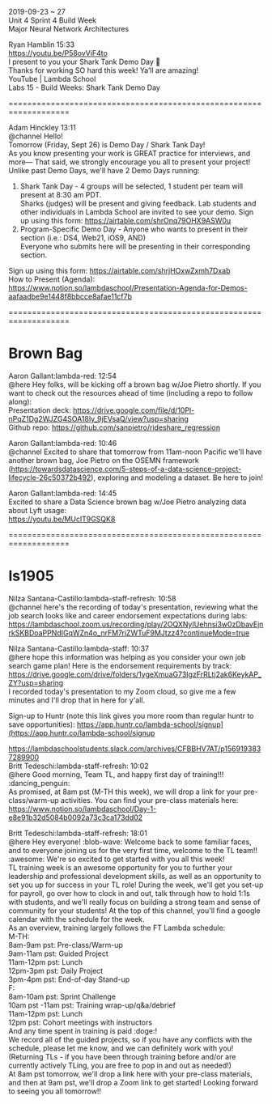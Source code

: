 2019-09-23 ~ 27    
Unit 4 Sprint 4 Build Week   
Major Neural Network Architectures     

Ryan Hamblin 15:33  
https://youtu.be/P58ovViF4to  
I present to you your Shark Tank Demo Day :shark:  
Thanks for working SO hard this week! Ya’ll are amazing!   
YouTube | Lambda School    
Labs 15 - Build Weeks: Shark Tank Demo Day    

===================================================================   

Adam Hinckley 13:11   
@channel Hello!   
Tomorrow (Friday, Sept 26) is Demo Day / Shark Tank Day!    
As you know presenting your work is GREAT practice for interviews, and more—
That said, we strongly encourage you all to present your project!     
Unlike past Demo Days, we'll have 2 Demo Days running:       
1. Shark Tank Day - 4 groups will be selected, 1 student per team will present at 8:30 am PDT.     
Sharks (judges) will be present and giving feedback. Lab students and other individuals in Lambda School are invited to see your demo.
Sign up using this form: https://airtable.com/shrOnq79OHX9ASW0u     
2. Program-Specific Demo Day - Anyone who wants to present in their section (i.e.: DS4, Web21, iOS9, AND)      
Everyone who submits here will be presenting in their corresponding section. 

Sign up using this form: https://airtable.com/shrjHOxwZxmh7Dxab     
How to Present (Agenda): https://www.notion.so/lambdaschool/Presentation-Agenda-for-Demos-aafaadbe9e1448f8bbcce8afae11cf7b     

=================================================================== 

# Brown Bag  

Aaron Gallant:lambda-red: 12:54   
@here Hey folks, will be kicking off a brown bag w/Joe Pietro shortly. If you want to check out the resources ahead of time (including a repo to follow along):   
Presentation deck: https://drive.google.com/file/d/10Pl-nPqZ1Dg2WJZG4SOA18Iy_9jEVsaQ/view?usp=sharing   
Github repo:  https://github.com/sanpietro/rideshare_regression   

Aaron Gallant:lambda-red: 10:46   
@channel Excited to share that tomorrow from 11am-noon Pacific we'll have another brown bag, Joe Pietro on the OSEMN framework (https://towardsdatascience.com/5-steps-of-a-data-science-project-lifecycle-26c50372b492), exploring and modeling a dataset. Be here to join!

Aaron Gallant:lambda-red: 14:45     
Excited to share a Data Science brown bag  w/Joe Pietro analyzing data about Lyft usage:   
https://youtu.be/MUclT9GSQK8

===================================================================

# ls1905 

Nilza Santana-Castillo:lambda-staff-refresh: 10:58       
@channel here's the recording of today's presentation, reviewing what the job search looks like and career endorsement expectations during labs: https://lambdaschool.zoom.us/recording/play/2OQXNyIUehnsi3w0zDbavEjnrkSKBDoaPPNdIGqWZn4o_nrFM7riZWTuF9MJtzz4?continueMode=true 

Nilza Santana-Castillo:lambda-staff: 10:37  
@here hope this information was helping as you consider your own job search game plan! Here is the endorsement requirements by track: https://drive.google.com/drive/folders/1ygeXmuaG73IgzFrRLtj2ak6KeykAP_ZY?usp=sharing  
I recorded today's presentation to my Zoom cloud, so give me a few minutes and I'll drop that in here for y'all.  

Sign-up to Huntr (note this link gives you more room than regular huntr to save opportunities): https://app.huntr.co/lambda-school/signup](https://app.huntr.co/lambda-school/signup

https://lambdaschoolstudents.slack.com/archives/CFBBHV7AT/p1569193837289900    
Britt Tedeschi:lambda-staff-refresh: 10:02  
@here Good morning, Team TL, and happy first day of training!!! :dancing_penguin:  
As promised, at 8am pst (M-TH this week), we will drop a link for your pre-class/warm-up activities. You can find your pre-class materials here: https://www.notion.so/lambdaschool/Day-1-e8e91b32d5084b0092a73c3ca173dd02   

Britt Tedeschi:lambda-staff-refresh: 18:01   
@here Hey everyone! :blob-wave: Welcome back to some familiar faces, and to everyone joining us for the very first time, welcome to the TL team!! :awesome: We're so excited to get started with you all this week!   
TL training week is an awesome opportunity for you to further your leadership and professional development skills, as well as an opportunity to set you up for success in your TL role! During the week, we'll get you set-up for payroll, go over how to clock in and out, talk through how to hold 1:1s with students, and we'll really focus on building a strong team and sense of community for your students! At the top of this channel, you'll find a google calendar with the schedule for the week.   
As an overview, training largely follows the FT Lambda schedule:  
M-TH:  
8am-9am pst: Pre-class/Warm-up  
9am-11am pst: Guided Project  
11am-12pm pst: Lunch  
12pm-3pm pst: Daily Project  
3pm-4pm pst: End-of-day Stand-up  
F:  
8am-10am pst: Sprint Challenge  
10am pst -11am pst: Training wrap-up/q&a/debrief  
11am-12pm pst: Lunch  
12pm pst: Cohort meetings with instructors  
And any time spent in training is paid :doge:!  
We record all of the guided projects, so if you have any conflicts with the schedule, please let me know, and we can definitely work with you! (Returning TLs - if you have been through training before and/or are currently actively TLing, you are free to pop in and out as needed!)  
At 8am pst tomorrow, we'll drop a link here with your pre-class materials, and then at 9am pst, we'll drop a Zoom link to get started!
Looking forward to seeing you all tomorrow!!   
